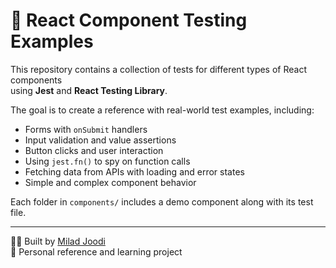 # 🧪 React Component Testing Examples

This repository contains a collection of tests for different types of React components  
using **Jest** and **React Testing Library**.

The goal is to create a reference with real-world test examples, including:
- Forms with `onSubmit` handlers
- Input validation and value assertions
- Button clicks and user interaction
- Using `jest.fn()` to spy on function calls
- Fetching data from APIs with loading and error states
- Simple and complex component behavior

Each folder in `components/` includes a demo component along with its test file.

---

👨‍💻 Built by [Milad Joodi](https://github.com/MiladJoodi)  
📂 Personal reference and learning project
